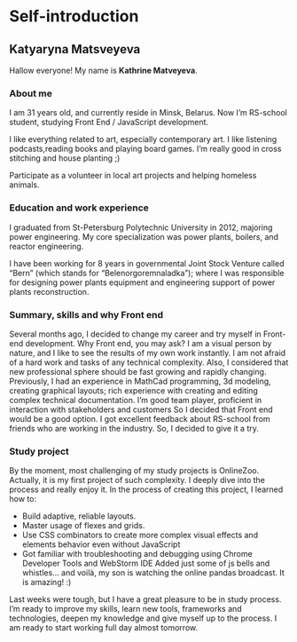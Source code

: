 # Self-introduction
## Katyaryna Matsveyeva

Hallow everyone!
My name is **Kathrine Matveyeva**.

### About me<br>
I am 31 years old, and currently reside in Minsk, Belarus.
Now I’m RS-school student, studying Front End / JavaScript development.

I like everything related to art, especially contemporary art. I like listening podcasts,reading books and playing board games. I’m really good in cross stitching and house planting ;)

Participate as a volunteer in local art projects and helping homeless animals.

### Education and work experience
I graduated from St-Petersburg Polytechnic University in 2012, majoring power engineering. My core specialization was   power plants, boilers, and reactor engineering.

I have been working for 8 years in governmental Joint Stock Venture called “Bern” (which stands for “Belenorgoremnaladka”); where I was responsible for designing power plants equipment and engineering support of power plants reconstruction.
### Summary, skills and why Front end
Several months ago, I decided to change my career and try myself in Front-end development.
Why Front end, you may ask?
I am a visual person by nature, and I like to see the results of my own work instantly.
I am not afraid of a hard work and tasks of any technical complexity.
Also, I considered that new professional sphere should be fast growing and rapidly changing.
Previously, I had an experience in MathCad programming, 3d modeling, creating graphical layouts; rich experience with creating and editing complex technical documentation. I’m good team player, proficient in interaction with stakeholders and customers
So I decided that Front end would be a good option. 
I got excellent feedback about RS-school from friends who are working in the industry. So, I decided to give it a try.

### Study project
By the moment, most challenging of my study projects is OnlineZoo.
Actually, it is my first project of such complexity. I deeply dive into the process and really enjoy it.
In the process of creating this project, I learned how to:
-	Build adaptive, reliable layouts.
-	Master usage of flexes and grids.
-	Use CSS combinators to create more complex visual effects and elements behavior even without JavaScript
-	Got familiar with troubleshooting and debugging using Chrome Developer Tools and WebStorm IDE
     Added just some of js bells and whistles… and voilà, my son is watching the online pandas broadcast. It is amazing! :)

Last weeks were tough, but I have a great pleasure to be in study process.
I’m ready to improve my skills, learn new tools, frameworks and technologies, deepen my knowledge and give myself up to the process.
 I am ready to start working full day almost tomorrow.









